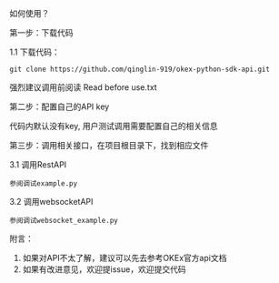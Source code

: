 如何使用？

第一步：下载代码

1.1 下载代码：

    git clone https://github.com/qinglin-919/okex-python-sdk-api.git
    
强烈建议调用前阅读 Read before use.txt 

第二步：配置自己的API key

代码内默认没有key, 用户测试调用需要配置自己的相关信息

第三步：调用相关接口，在项目根目录下，找到相应文件

3.1 调用RestAPI
    
    参阅调试example.py
    
3.2 调用websocketAPI

    参阅调试websocket_example.py
    
附言：
1. 如果对API不太了解，建议可以先去参考OKEx官方api文档
2. 如果有改进意见，欢迎提issue，欢迎提交代码
